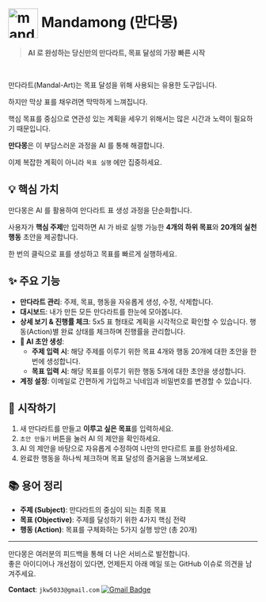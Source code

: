 <h1>
  <img width="60" height="60" alt="mandamong-square" src="https://github.com/user-attachments/assets/0fe0c285-33ca-44e7-beed-e1ed3fcd40d8" valign="middle" /> 
  Mandamong (만다몽)
</h1>

> **AI 로 완성하는 당신만의 만다라트, 목표 달성의 가장 빠른 시작**

<br>

만다라트(Mandal-Art)는 목표 달성을 위해 사용되는 유용한 도구입니다.

하지만 막상 표를 채우려면 막막하게 느껴집니다.

핵심 목표를 중심으로 연관성 있는 계획을 세우기 위해서는 많은 시간과 노력이 필요하기 때문입니다.

**만다몽**은 이 부담스러운 과정을 AI 를 통해 해결합니다.

이제 복잡한 계획이 아니라 `목표 실행` 에만 집중하세요.

## 💡 핵심 가치

만다몽은 AI 를 활용하여 만다라트 표 생성 과정을 단순화합니다.

사용자가 **핵심 주제**만 입력하면 AI 가 바로 실행 가능한 **4개의 하위 목표**와 **20개의 실천 행동** 초안을 제공합니다.

한 번의 클릭으로 표를 생성하고 목표를 빠르게 실행하세요.

## ✨ 주요 기능

-   **만다라트 관리**: 주제, 목표, 행동을 자유롭게 생성, 수정, 삭제합니다.
-   **대시보드**: 내가 만든 모든 만다라트를 한눈에 모아봅니다.
-   **상세 보기 & 진행률 체크**: 5x5 표 형태로 계획을 시각적으로 확인할 수 있습니다. 행동(Action)별 완료 상태를 체크하며 진행률을 관리합니다.
-   **🤖 AI 초안 생성**:
    -   **주제 입력 시**: 해당 주제를 이루기 위한 목표 4개와 행동 20개에 대한 초안을 한 번에 생성합니다.
    -   **목표 입력 시**: 해당 목표를 이루기 위한 행동 5개에 대한 초안을 생성합니다.
-   **계정 설정**: 이메일로 간편하게 가입하고 닉네임과 비밀번호를 변경할 수 있습니다.

## 🚀 시작하기

1.  새 만다라트를 만들고 **이루고 싶은 목표**를 입력하세요.
2.  `초안 만들기` 버튼을 눌러 AI 의 제안을 확인하세요.
3.  AI 의 제안을 바탕으로 자유롭게 수정하여 나만의 만다르트 표를 완성하세요.
4.  완료한 행동을 하나씩 체크하며 목표 달성의 즐거움을 느껴보세요.

## 📚 용어 정리

-   **주제 (Subject)**: 만다라트의 중심이 되는 최종 목표
-   **목표 (Objective)**: 주제를 달성하기 위한 4가지 핵심 전략
-   **행동 (Action)**: 목표를 구체화하는 5가지 실행 방안 (총 20개)

---

만다몽은 여러분의 피드백을 통해 더 나은 서비스로 발전합니다. <br>
좋은 아이디어나 개선점이 있다면, 언제든지 아래 메일 또는 GitHub 이슈로 의견을 남겨주세요.

**Contact**: `jkw5033@gmail.com` [![Gmail Badge](https://img.shields.io/badge/Gmail-D14836?style=flat-square&logo=Gmail&logoColor=white&link=mailto:jkw5033@gmail.com)](mailto:jkw5033@gmail.com)
